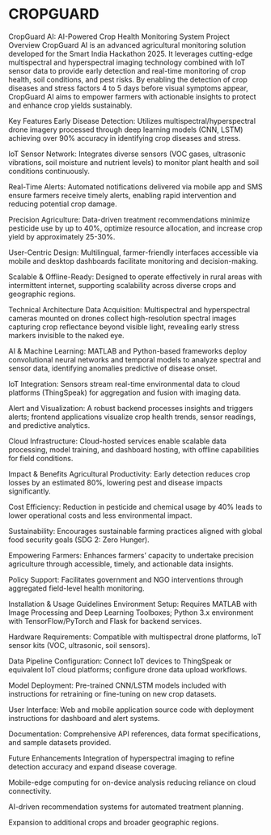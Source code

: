 # CROPGUARD
CropGuard AI: AI-Powered Crop Health Monitoring System
Project Overview
CropGuard AI is an advanced agricultural monitoring solution developed for the Smart India Hackathon 2025. It leverages cutting-edge multispectral and hyperspectral imaging technology combined with IoT sensor data to provide early detection and real-time monitoring of crop health, soil conditions, and pest risks. By enabling the detection of crop diseases and stress factors 4 to 5 days before visual symptoms appear, CropGuard AI aims to empower farmers with actionable insights to protect and enhance crop yields sustainably.

Key Features
Early Disease Detection: Utilizes multispectral/hyperspectral drone imagery processed through deep learning models (CNN, LSTM) achieving over 90% accuracy in identifying crop diseases and stress.

IoT Sensor Network: Integrates diverse sensors (VOC gases, ultrasonic vibrations, soil moisture and nutrient levels) to monitor plant health and soil conditions continuously.

Real-Time Alerts: Automated notifications delivered via mobile app and SMS ensure farmers receive timely alerts, enabling rapid intervention and reducing potential crop damage.

Precision Agriculture: Data-driven treatment recommendations minimize pesticide use by up to 40%, optimize resource allocation, and increase crop yield by approximately 25-30%.

User-Centric Design: Multilingual, farmer-friendly interfaces accessible via mobile and desktop dashboards facilitate monitoring and decision-making.

Scalable & Offline-Ready: Designed to operate effectively in rural areas with intermittent internet, supporting scalability across diverse crops and geographic regions.

Technical Architecture
Data Acquisition: Multispectral and hyperspectral cameras mounted on drones collect high-resolution spectral images capturing crop reflectance beyond visible light, revealing early stress markers invisible to the naked eye.

AI & Machine Learning: MATLAB and Python-based frameworks deploy convolutional neural networks and temporal models to analyze spectral and sensor data, identifying anomalies predictive of disease onset.

IoT Integration: Sensors stream real-time environmental data to cloud platforms (ThingSpeak) for aggregation and fusion with imaging data.

Alert and Visualization: A robust backend processes insights and triggers alerts; frontend applications visualize crop health trends, sensor readings, and predictive analytics.

Cloud Infrastructure: Cloud-hosted services enable scalable data processing, model training, and dashboard hosting, with offline capabilities for field conditions.

Impact & Benefits
Agricultural Productivity: Early detection reduces crop losses by an estimated 80%, lowering pest and disease impacts significantly.

Cost Efficiency: Reduction in pesticide and chemical usage by 40% leads to lower operational costs and less environmental impact.

Sustainability: Encourages sustainable farming practices aligned with global food security goals (SDG 2: Zero Hunger).

Empowering Farmers: Enhances farmers’ capacity to undertake precision agriculture through accessible, timely, and actionable data insights.

Policy Support: Facilitates government and NGO interventions through aggregated field-level health monitoring.

Installation & Usage Guidelines
Environment Setup: Requires MATLAB with Image Processing and Deep Learning Toolboxes; Python 3.x environment with TensorFlow/PyTorch and Flask for backend services.

Hardware Requirements: Compatible with multispectral drone platforms, IoT sensor kits (VOC, ultrasonic, soil sensors).

Data Pipeline Configuration: Connect IoT devices to ThingSpeak or equivalent IoT cloud platforms; configure drone data upload workflows.

Model Deployment: Pre-trained CNN/LSTM models included with instructions for retraining or fine-tuning on new crop datasets.

User Interface: Web and mobile application source code with deployment instructions for dashboard and alert systems.

Documentation: Comprehensive API references, data format specifications, and sample datasets provided.

Future Enhancements
Integration of hyperspectral imaging to refine detection accuracy and expand disease coverage.

Mobile-edge computing for on-device analysis reducing reliance on cloud connectivity.

AI-driven recommendation systems for automated treatment planning.

Expansion to additional crops and broader geographic regions.




